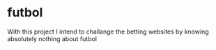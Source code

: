 # futbol
With this project I intend to challange the betting websites by knowing absolutely nothing about futbol
